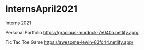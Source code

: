 # InternsApril2021
Interns 2021

Personal Portfolio
https://gracious-murdock-7e040a.netlify.app/


Tic Tac Toe Game
https://awesome-lewin-83fc44.netlify.app/
